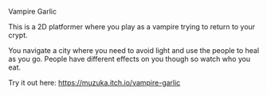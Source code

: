 Vampire Garlic

This is a 2D platformer where you play as a vampire trying to return to your crypt.

You navigate a city where you need to avoid light and use the people to heal as you go.
People have different effects on you though so watch who you eat.

Try it out here: https://muzuka.itch.io/vampire-garlic
